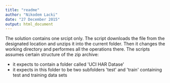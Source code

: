 ```yaml
---
title: "readme"
author: "Nikodem Lacki"
date: "27 December 2015"
output: html_document
---
```


The solution contains one srcipt only.
The script downloads the file from the designated location and unzips it into the current folder. Then it changes the working directory and performes all the operations there.
The scripts assumes certain structure of the zip archive:
* it expects to contain a folder called 'UCI HAR Datase'
* it expects in this folder to be two subfolders 'test' and 'train' containing test and training data sets


